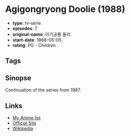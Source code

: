 # Agigongryong Doolie (1988)

-   **type**: tv-serie
-   **episodes**: 7
-   **original-name**: 아기공룡 둘리
-   **start-date**: 1988-05-05
-   **rating**: PG - Children

## Tags

## Sinopse

Continuation of the series from 1987.

## Links

-   [My Anime list](https://myanimelist.net/anime/17086/Agigongryong_Doolie_1988)
-   [Official Site](http://www.doolynara.com/eng_company)
-   [Wikipedia](http://ko.wikipedia.org/wiki/아기공룡_둘리)
